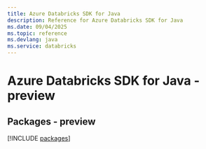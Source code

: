 ```yaml
---
title: Azure Databricks SDK for Java
description: Reference for Azure Databricks SDK for Java
ms.date: 09/04/2025
ms.topic: reference
ms.devlang: java
ms.service: databricks
---
```

# Azure Databricks SDK for Java - preview
## Packages - preview
[!INCLUDE [packages](databricks-index.md)]